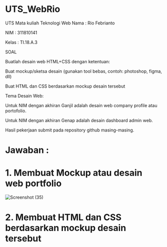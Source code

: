 # UTS_WebRio

UTS Mata kuliah Teknologi Web
Nama : Rio Febrianto

NIM : 311810141

Kelas : TI.18.A.3

SOAL

Buatlah desain web HTML+CSS dengan ketentuan:

Buat mockup/sketsa desain (gunakan tool bebas, contoh: photoshop, figma, dll)

Buat HTML dan CSS berdasarkan mockup desain tersebut

Tema Desain Web:

Untuk NIM dengan akhiran Ganjil adalah desain web company profile atau portofolio.

Untuk NIM dengan akhiran Genap adalah desain dashboard admin web.

Hasil pekerjaan submit pada repository github masing-masing.

# Jawaban :

# 1. Membuat Mockup atau desain web portfolio

![Screenshot (35)](https://user-images.githubusercontent.com/46512504/81064832-9626fc80-8f04-11ea-9423-9f2c49de761f.png)

# 2. Membuat HTML dan CSS berdasarkan mockup desain tersebut

